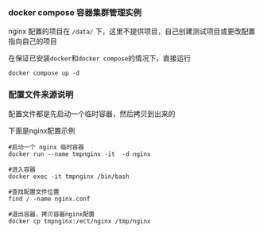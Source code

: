 
### docker compose 容器集群管理实例

nginx 配置的项目在 `/data/` 下，这里不提供项目，自己创建测试项目或更改配置指向自己的项目

在保证已安装`docker`和`docker compose`的情况下，直接运行
```shell
docker compose up -d 
```


### 配置文件来源说明

配置文件都是先启动一个临时容器，然后拷贝到出来的

下面是nginx配置示例
```shell
#启动一个 nginx 临时容器
docker run --name tmpnginx -it  -d nginx

#进入容器
docker exec -it tmpnginx /bin/bash

#查找配置文件位置
find / -name nginx.conf

#退出容器，拷贝容器nginx配置
docker cp tmpnginx:/ect/nginx /tmp/nginx

```